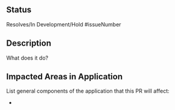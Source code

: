 ## Status
Resolves/In Development/Hold #issueNumber

## Description
What does it do?

## Impacted Areas in Application
List general components of the application that this PR will affect:

* 
